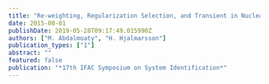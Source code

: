```yaml
---
title: "Re-weighting, Regularization Selection, and Transient in Nuclear Norm based Identification"
date: 2015-00-01
publishDate: 2019-05-28T09:17:49.015990Z
authors: ["M. Abdalmoaty", "H. Hjalmarsson"]
publication_types: ["1"]
abstract: ""
featured: false
publication: "*17th IFAC Symposium on System Identification*"
---
```


